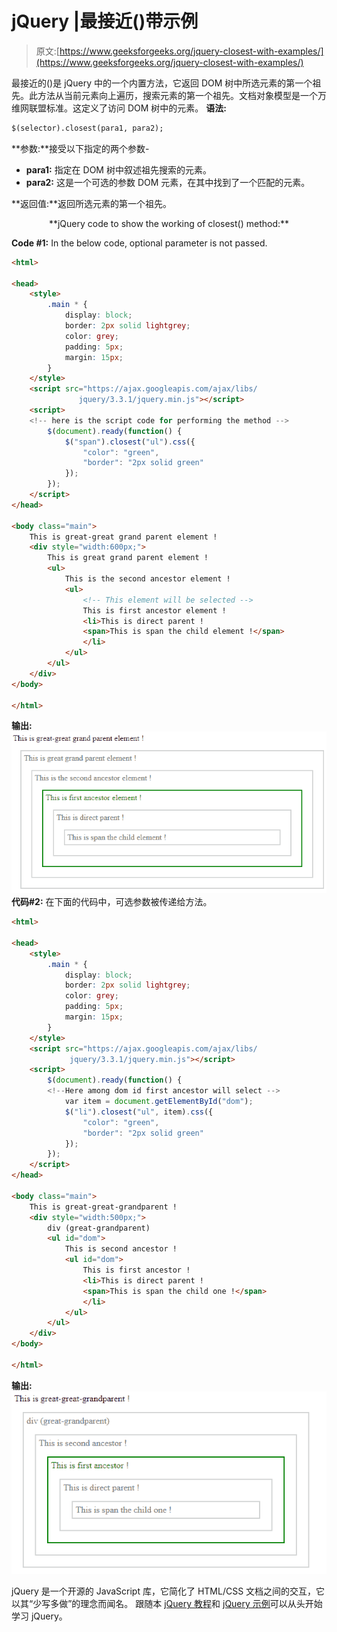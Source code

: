 # jQuery |最接近()带示例

> 原文:[https://www.geeksforgeeks.org/jquery-closest-with-examples/](https://www.geeksforgeeks.org/jquery-closest-with-examples/)

最接近的()是 jQuery 中的一个内置方法，它返回 DOM 树中所选元素的第一个祖先。此方法从当前元素向上遍历，搜索元素的第一个祖先。文档对象模型是一个万维网联盟标准。这定义了访问 DOM 树中的元素。
**语法:**

```html
$(selector).closest(para1, para2);

```

**参数:**接受以下指定的两个参数-

*   **para1:** 指定在 DOM 树中叙述祖先搜索的元素。
*   **para2:** 这是一个可选的参数 DOM 元素，在其中找到了一个匹配的元素。

**返回值:**返回所选元素的第一个祖先。

<center>**jQuery code to show the working of closest() method:**</center>

**Code #1:**
In the below code, optional parameter is not passed.

```html
<html>

<head>
    <style>
        .main * {
            display: block;
            border: 2px solid lightgrey;
            color: grey;
            padding: 5px;
            margin: 15px;
        }
    </style>
    <script src="https://ajax.googleapis.com/ajax/libs/
               jquery/3.3.1/jquery.min.js"></script>
    <script>
    <!-- here is the script code for performing the method -->
        $(document).ready(function() {
            $("span").closest("ul").css({
                "color": "green",
                "border": "2px solid green"
            });
        });
    </script>
</head>

<body class="main">
    This is great-great grand parent element !
    <div style="width:600px;">
        This is great grand parent element !
        <ul>
            This is the second ancestor element !
            <ul>
                <!-- This element will be selected -->
                This is first ancestor element !
                <li>This is direct parent !
                <span>This is span the child element !</span>
                </li>
            </ul>
        </ul>
    </div>
</body>

</html>
```

**输出:**
![](img/87532d4ecdb7868e868fedf8e4314ceb.png)
**代码#2:**
在下面的代码中，可选参数被传递给方法。

```html
<html>

<head>
    <style>
        .main * {
            display: block;
            border: 2px solid lightgrey;
            color: grey;
            padding: 5px;
            margin: 15px;
        }
    </style>
    <script src="https://ajax.googleapis.com/ajax/libs/
             jquery/3.3.1/jquery.min.js"></script>
    <script>
        $(document).ready(function() {
        <!--Here among dom id first ancestor will select -->
            var item = document.getElementById("dom");
            $("li").closest("ul", item).css({
                "color": "green",
                "border": "2px solid green"
            });
        });
    </script>
</head>

<body class="main">
    This is great-great-grandparent !
    <div style="width:500px;">
        div (great-grandparent)
        <ul id="dom">
            This is second ancestor !
            <ul id="dom">
                This is first ancestor !
                <li>This is direct parent !
                <span>This is span the child one !</span>
                </li>
            </ul>
        </ul>
    </div>
</body>

</html>
```

**输出:**
![](img/56d5c76afe78a4ea0de64c1cf0e727c4.png)

jQuery 是一个开源的 JavaScript 库，它简化了 HTML/CSS 文档之间的交互，它以其“少写多做”的理念而闻名。
跟随本 [jQuery 教程](https://www.geeksforgeeks.org/jquery-tutorials/)和 [jQuery 示例](https://www.geeksforgeeks.org/jquery-examples/)可以从头开始学习 jQuery。